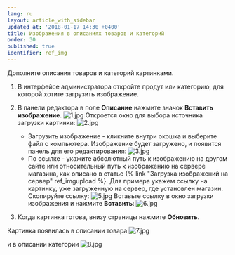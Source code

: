 ```yaml
---
lang: ru
layout: article_with_sidebar
updated_at: '2018-01-17 14:30 +0400'
title: Изображения в описаниях товаров и категорий
order: 30
published: true
identifier: ref_img
---
```

Дополните описания товаров и категорий картинками.

1.  В интерфейсе администратора откройте продут или категорию, для которой хотите загрузить изображение. 
2.  В панели редактора в поле **Описание** нажмите значок **Вставить изображение**.
    ![1.jpg]({{site.baseurl}}/attachments/ref_img/1.jpg)
    Откроется окно для выбора источника загрузки картинки:
    ![2.jpg]({{site.baseurl}}/attachments/ref_img/2.jpg)
    * Загрузить изображение - кликните внутри окошка и выберите файл с компьютера. Изображение будет загружено, и появится панель для его редактирования: ![3.jpg]({{site.baseurl}}/attachments/ref_img/3.jpg)
    * По ссылке - укажите абсолютный путь к изображению на другом сайте или относительный путь к  изображению на сервере магазина, как описано в статье {% link "Загрузка изображений на сервер" ref_imgupload %}. Для примера укажем ссылку на картинку, уже загруженную на сервер, где установлен магазин. Скопируйте ссылку: ![5.jpg]({{site.baseurl}}/attachments/ref_img/5.jpg)
      Вставьте ссылку в окно загрузки изображения и нажмите **Вставить**:
    ![6.jpg]({{site.baseurl}}/attachments/ref_img/6.jpg)

3.  Когда картинка готова, внизу страницы нажмите **Обновить**. 

Картинка появилась в описании товара 
![7.jpg]({{site.baseurl}}/attachments/ref_img/7.jpg)

и в описании категории
![8.jpg]({{site.baseurl}}/attachments/ref_img/8.jpg)


